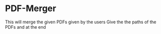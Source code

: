 # PDF-Merger
This will merge the given PDFs given by the users
Give the the paths of the PDFs and at the end
